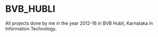# BVB_HUBLI
All projects done by me in the year 2012-16 in BVB Hubli, Karnataka in Information Technology.
